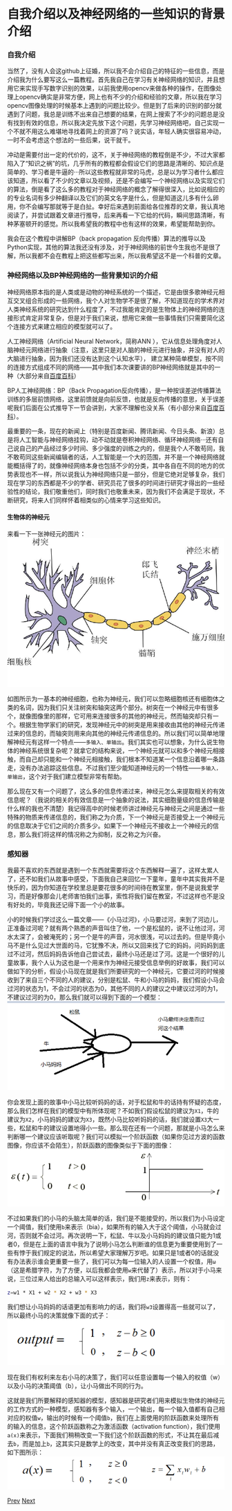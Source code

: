 # 自我介绍以及神经网络的一些知识的背景介绍

### 自我介绍

当然了，没有人会这github上征婚，所以我不会介绍自己的特征的一些信息，而是介绍我为什么要写这么一篇教程。首先我自己在学习有关神经网络的知识，并且想用它来实现手写数字识别的效果，以前我使用opencv来做各种的操作，在图像处理上opencv确实是非常方便，网上也有不少的介绍和经验的文章，所以我在学习opencv图像处理的时候基本上遇到的问题比较少。但是到了后来的识别的部分就遇到了问题，我总是训练不出来自己想要的结果，在网上搜索了不少的问题总是没有找到有效的信息，所以我决定先放下这个问题，先学习神经网络吧，自己实现一个不就不用这么难堪地寻找着网上的资源了吗？说实话，年轻人确实很容易冲动，一时不会考虑这个想法的一些后果，说干就干。

冲动是需要付出一定的代价的，这不，关于神经网络的教程倒是不少，不过大家都陷入了“知识之祸”的坑，几乎所有的教程都会假设它们的思路是清晰的、知识点是简单的、学习者是牛逼的···所以这些教程就非常的马虎，总是以为学习者什么都应该知道，所以看了不少的文章以及视频，还是不会编写一个神经网络以及实现它们的算法，倒是看了这么多的教程对于神经网络的概念了解得很深入，比如说相应的的专业名词有多少种翻译以及它们的英文名字是什么，但是知道这儿多有什么卵用，你不会编写那就等于是白扯。幸好后来遇到前面给各位推荐的文章，我认真地阅读了，并尝试跟着文章进行推导，后来再看一下它给的代码，瞬间思路清晰，有种茅塞顿开的感觉。所以我希望我的教程中也有这样的效果，希望能帮助到你。

我会在这个教程中讲解BP（back propagation 反向传播）算法的推导以及Python实现，其他的算法我还没有涉及，对于神经网络的前世今生我也不是很了解，所以我都不会在教程上把这些都写出来，所以我希望这不是一个科普的文章。

### 神经网络以及BP神经网络的一些背景知识的介绍

神经网络原本指的是人类或是动物的神经系统的一个描述，它是由很多歌神经元相互交叉组合形成的一些网络，我个人对生物学不是很了解，不知道现在的学术界对人类神经系统的研究达到什么程度了，不过我能肯定的是生物体上的神经网络的连接形式肯定非常复杂，但是对于我们来说，想用它来做一些事情我们只需要简化这个连接方式来建立相应的模型就可以了。

人工神经网络（Artificial Neural Network，简称ANN ），它从信息处理角度对人脑神经元网络进行抽象（注意，这里只是对人脑的神经元进行抽象，并没有对人的大脑进行抽象，因为我们还没有达到这个认知水平）， 建立某种简单模型，按不同的连接方式组成不同的网络——其中我们本次课要讲的BP神经网络就是其中的一种（大部分来自[百度百科](http://baike.baidu.com/link?url=R7zO1xqSZj125w92VY89ssYUPgC88lOAeiBBOC0R6PWDO3dztbz91k1A7IqxxUI2EnwjBCnoTDhXjU2rpjXXq9FqZF8hOTK6Ut0elfLi128FyLvWNfR6ummi0CksPLjQ)）

BP人工神经网络：BP（Back Propagation反向传播），是一种按误差逆传播算法训练的多层前馈网络，这里前馈就是向前反馈，也就是反向传播的意思，关于误差呢我们后面在公式推导下一节会讲到，大家不理解也没关系（有小部分来自[百度百科](http://baike.baidu.com/link?url=2JdcxZ-9QWl8AmRO_LSnItzhC3fyl7Uck5VNLcB_R3RTr4JlacgxI0pp2BewjDgH61nvQ-lhOUs7DZ2rOK4aSYvmJYMaXofYM7qy9bE_Qk4qATrXkAZhIn1Oi4hPezrB)）。

最重要的一条，现在的新闻上（特别是百度新闻、腾讯新闻、今日头条、新浪）总是将人工智能与神经网络挂钩，动不动就是卷积神经网络、循环神经网络···还有自己说自己的产品经过多少时间、多少强度的训练之内的，但是我个人不敢苟同，我不敢苟同这些新闻编辑者的话，人工智能是一个大的范围，并不是一个神经网络就能概括得了的，就像神经网络本身也包括不少的分类，其中各自在不同的地方的优势表现也不一样，所以说我认为神经网络只是一部分，但是它绝对足够复杂，我们现在学习的东西都是不少的学者、研究员花了很多的时间进行研究才得出的一些经验性的结论，我们敬重他们，同时我们也敬重未来，因为我们不会满足于现状，不断研究，将来人们同样怀着相类似的心情来学习这些知识。

#### 生物体的神经元

来看一下一张神经元的图片：![chapter1_human_neuron](../image/chapter1/chapter1_human_neuron.png)

如图所示为一基本的神经细胞，也称为神经元，我们可以忽略细胞核还有细胞体之类的名词，因为我们只关注树突和轴突这两个部分。树突在一个神经元中有很多个，就像图像里的那样，它可用来连接很多的其他的神经元，然而轴突却只有一个。根据生物学家们的研究，发现神经元中的树突是用来接收由其他的神经元传递过来的信息的，而轴突则用来向其他的神经元传递信息的。所以我们可以简单地理解神经元有这样一个特点——`多输入、单输出`。我们其实也可以想象，为什么说生物体的神经系统很复杂呢？就拿它的结构来说，一个神经元就可以和多个神经元相接触，而自己却只能和一个神经元相接触，我们根本不知道某一个信息沿着哪一条路走，没有办法追踪这些信息。不过我们至少能知道神经元的一个特性——`多输入，单输出`，这个对于我们建立模型非常有帮助。


那么现在又有一个问题了，这么多的信息传递过来，神经元怎么来提取相关的有效信息呢？（我说的相关的有效信息是一个抽象的说法，其实细胞量级的信息传输是什么样的我也不清楚）我记得高中的时候老师讲过神经元与神经元之间是通过一些特殊的物质来传递信息的，我们称之为介质，下一个神经元是否接受上一个神经元的信息取决于它们之间的介质多少。如果下一个神经元不接收上一个神经元的信息，那么我们将这样的情况称之为抑制，反之称之为兴奋。

### 感知器

我最不喜欢的东西就是遇到一个东西就需要将这个东西解释一遍了，这样太累人了，还不如我们从故事中感受，下面我自己来回忆一下童年，童年中其实我并不是快乐的，因为你知道在学校里总是要花很多的时间待在教室里，倒不是说我爱学习，而是好像那会儿老师害怕我们出事，索性将我们留在教室，不过这样也不是没有好处的，毕竟我还记得下面一个小的故事。

小的时候我们学过这么一篇文章——《小马过河》，小马要过河，来到了河边儿，正准备过河呢？就有两个熟悉的声音叫住了他，一个是松鼠的，说不让他过河，河水太深了，会被淹死的；另一个是牛的声音，河水很浅，可以过去的。但是毕竟小马不是什么见过大世面的马，它犹豫不决，所以又回来找了它的妈妈，问妈妈到底过不过河，然后妈妈告诉他自己尝试去，最终小马还是过了河。这是一个很好的儿童故事，我个人认为这也是一个用来作为神经元接受信息举例的好故事，我们可以做如下的分析，假设小马现在就是我们所要研究的一个神经元，它要过河的时候接收到了来自三个不同的人的建议，分别是松鼠、牛和小马的妈妈，我们假设小马会过河的状态为1，不会过河的状态为0，其他不同的人的建议之中建议过河的为1，不建议过河的为0，那么我们就可以得到下面的一个模型：![chapter1_xiaomaguohe](../image/chapter1/chapter1_xiaomaguohe.png)


你会发现上面的故事中小马比较听妈妈的话，对于松鼠和牛的话持有怀疑的态度，那么我们怎样在我们的模型中有所体现呢？不如我们假设松鼠的建议为`X1`，牛的建议为`X2`，小马妈妈的建议为`X3`，既然小马比较听妈妈的话，我们就设置`X3`大一些，松鼠和牛的建议设置地得小一些。那么现在还有一个问题，那就是小马怎么来判断哪一个建议应该听取呢？我们可以模拟一个阶跃函数（如果你见过方波的函数图像，你应该不会陌生），阶跃函数的图像类似于下面的图像：![chapter1_step_function](../image/chapter1/chapter1_step_function.png)

不过如果我们的小马的头脑太简单的话，我们是不能接受的，所以我们为小马设定一个阈值，我们使用`b`来表示（bia），如果所有的输入大于这个阈值，小马就会过河，否则就不会过河。再次说明一下，松鼠、牛以及小马妈妈的建议值只能为1或者0，但是在上面的语言中我为了说明小马怎么判断谁的信息更为重要使用到了一些有悖于我们规定的说法，所以希望大家理解万岁吧。如果只是1或者0的话就没有办法表示谁会更重要一些了，我们可以为每一位输入的人设置一个权值，用`ω`（这是希腊字符，为了方便，以后我都会使用`w`来代替了）表示，所以对于小马来说，三位过来人给出的总输入可以这样表示，我们用`z`来表示，则有：

```bash
z=w1 * X1 + w2 * X2 + w3 * X3
```

我们想让小马妈妈的话语更加有影响力的话，我们将`w3`设置得高一些就可以了，所以最终小马的决策就像下面的式子：![chapter1_xiaoma_activity](../image/chapter1/chapter1_xiaoma_activity.png)

现在我们有权利来左右小马的决策了，我们可以任意设置每一个输入的权值（w）以及小马的决策阈值（b），让小马做出不同的行为。

这就是我们所要解释的感知器的模型，感知器是研究者们用来模拟生物体的神经元的工作方式的一种模型，感知器有多个输入，一个输出，每一个输入值都有自己相对应的权值`w`，输出的时候有一个阈值`b`，我们在上面使用的阶跃函数来处理所有的输入的信息，这个阶跃函数称之为激活函数（activation function），我们使用`a(x)`来表示，下面我们稍稍改变一下我们这个阶跃函数的形式，不让其在最后减去`b`，而是加上`b`，这其实只是数学上的改变，其中并没有真正改变我们的思路，如下图所示：![chapter1_mlp_activity](../image/chapter1/chapter1_mlp_activity.png)


[Prev](../README.md)                [Next](./2.md)